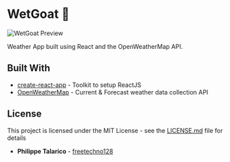 # WetGoat :goat:


![WetGoat Preview](wetgoat_preview.gif)


Weather App built using React and the OpenWeatherMap API.

## Built With

* [create-react-app](https://github.com/facebook/create-react-app) - Toolkit to setup ReactJS
* [OpenWeatherMap](https://openweathermap.org/) - Current & Forecast weather data collection API


## License

This project is licensed under the MIT License - see the [LICENSE.md](LICENSE.md) file for details

* **Philippe Talarico** - [freetechno128](https://github.com/freetechno128)

